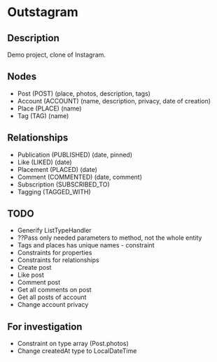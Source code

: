 # Outstagram

## Description

Demo project, clone of Instagram.

## Nodes

* Post (POST) (place, photos, description, tags)
* Account (ACCOUNT) (name, description, privacy, date of creation)
* Place (PLACE) (name)
* Tag (TAG) (name)

## Relationships

* Publication (PUBLISHED) (date, pinned)
* Like (LIKED) (date)
* Placement (PLACED) (date)
* Comment (COMMENTED) (date, comment)
* Subscription (SUBSCRIBED_TO)
* Tagging (TAGGED_WITH)

## TODO

* Generify ListTypeHandler
* ??Pass only needed parameters to method, not the whole entity
* Tags and places has unique names - constraint
* Constraints for properties
* Constraints for relationships
* Create post
* Like post
* Comment post
* Get all comments on post
* Get all posts of account
* Change account privacy

## For investigation
* Constraint on type array (Post.photos)
* Change createdAt type to LocalDateTime
